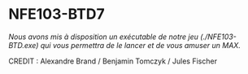 # NFE103-BTD7

*Nous avons mis à disposition un exécutable de notre jeu (./NFE103-BTD.exe) qui vous permettra de le lancer et de vous amuser un MAX.*


CREDIT : Alexandre Brand / Benjamin Tomczyk / Jules Fischer
